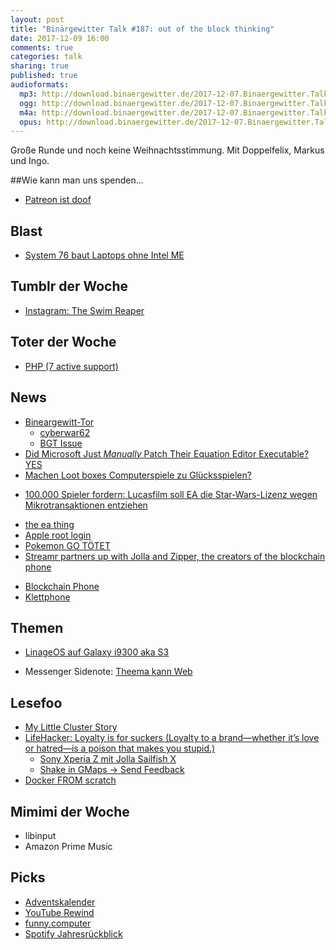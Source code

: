 ```yaml
---
layout: post
title: "Binärgewitter Talk #187: out of the block thinking"
date: 2017-12-09 16:00
comments: true
categories: talk
sharing: true
published: true
audioformats:
  mp3: http://download.binaergewitter.de/2017-12-07.Binaergewitter.Talk.187.mp3
  ogg: http://download.binaergewitter.de/2017-12-07.Binaergewitter.Talk.187.ogg
  m4a: http://download.binaergewitter.de/2017-12-07.Binaergewitter.Talk.187.m4a
  opus: http://download.binaergewitter.de/2017-12-07.Binaergewitter.Talk.187.opus
---
```

Große Runde und noch keine Weihnachtsstimmung. Mit Doppelfelix, Markus und Ingo.


##Wie kann man uns spenden...
- [Patreon ist doof]( https://www.patreon.com/posts/15758286 )


## Blast 
- [System 76 baut Laptops ohne Intel ME](https://www.heise.de/newsticker/meldung/Kalifornisches-Linux-Haus-baut-Systeme-mit-deaktivierter-Intel-ME-3907151.html )


## Tumblr der Woche
* [Instagram: The Swim Reaper]( https://www.instagram.com/iamtheswimreaper/ )

## Toter der Woche
- [PHP (7 active support)]( http://php.net/supported-versions.php )

## News

- [Bineargewitt-Tor]( https://github.com/Binaergewitter/serious-bg/issues/255 )
  - [cyberwar62]( http://cyberwar62fmmhe4.onion )
  - [BGT Issue]( https://github.com/Binaergewitter/serious-bg/issues/255#issuecomment-347300672 )
- [Did Microsoft Just *Manually* Patch Their Equation Editor Executable? YES]( https://0patch.blogspot.ch/2017/11/did-microsoft-just-manually-patch-their.html )
- [Machen Loot boxes Computerspiele zu Glücksspielen?]( https://www.heise.de/newsticker/meldung/Machen-Loot-boxes-Computerspiele-zu-Gluecksspielen-3907343.html )
 * [100.000 Spieler fordern: Lucasfilm soll EA die Star-Wars-Lizenz wegen Mikrotransaktionen entziehen]( 
https://www.heise.de/newsticker/meldung/100-000-Spieler-fordern-Lucasfilm-soll-EA-die-Star-Wars-Lizenz-wegen-Mikrotransaktionen-entziehen-3907563.html )
- [the ea thing]( http://www.gamestar.de/artikel/star-wars-battlefront-2-ea-glaubt-an-finanziellen-erfolg-rueckkehr-der-mikrotransaktionen-unsicher,3323189.html )
- [Apple root login]( https://www.wired.com/story/macos-update-undoes-apple-root-bug-patch/ )
- [Pokemon GO TÖTET]( https://www.theregister.co.uk/2017/11/27/pokemon_go_caused_car_accidents_and_deaths/ )
- [Streamr partners up with Jolla and Zipper, the creators of the blockchain phone]( http://blog.streamr.com/2017/11/streamr-jolla-zipper-blockchain-phone/ )
 * [Blockchain Phone]( https://www.engadget.com/2017/09/26/blockchain-smartphone-sirin-finney-solarin/ )
  * [Klettphone]( http://blog.binaergewitter.de/2012/02/02/binaergewitter-talk-number-1-klettphone/ )


## Themen

- [LinageOS auf Galaxy i9300 aka S3]( https://lineageos.org/ )

- Messenger Sidenote: [Theema kann Web]( https://threema.ch/de/threema-web )

## Lesefoo
- [My Little Cluster Story]( http://carolynvanslyck.com/blog/217/10/my-little-cluster/ )
- [LifeHacker: Loyalty is for suckers (Loyalty to a brand—whether it’s love or hatred—is a poison that makes you stupid.)]( 
https://lifehacker.com/brand-loyalty-is-for-suckers-1731199227 )
  * [Sony Xperia Z mit Jolla Sailfish X]( https://jolla.com/sailfishx/ )
  * [Shake in GMaps -> Send Feedback]( https://ux.stackexchange.com/questions/65376/whats-the-deal-with-the-shake-to-send-feedback-on-google-maps-for-android )
- [Docker FROM scratch]( https://embano1.github.io/post/scratch/ )

## Mimimi der Woche
- libinput
- Amazon Prime Music

## Picks
- [Adventskalender](http://www.adventure-treff.de/adventskalender2017 )
- [YouTube Rewind]( https://www.youtube.com/watch?v=FlsCjmMhFmw )
- [funny.computer]( http://funny.computer/ )
- [Spotify Jahresrückblick]( https://2017wrapped.com/de/ )
